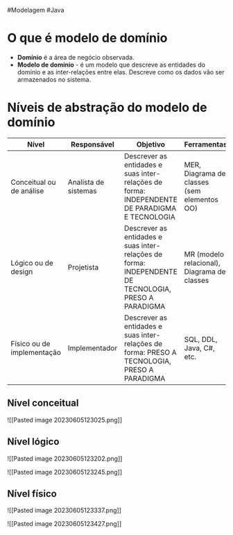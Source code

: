 #Modelagem #Java 

# O que é modelo de domínio

- **Domínio** é a área de negócio observada.
- **Modelo de domínio** - é um modelo que descreve as entidades do domínio e as inter-relações entre elas. Descreve como os dados vão ser armazenados no sistema.

# Níveis de  abstração do modelo de domínio

| Nível | Responsável | Objetivo | Ferramentas |
| ----- | ----------- | -------- | ----------- |
| Conceitual ou de análise | Analista de sistemas | Descrever as entidades e suas inter-relações de forma: INDEPENDENTE DE PARADIGMA E TECNOLOGIA | MER, Diagrama de classes (sem elementos OO) |
| Lógico ou de design | Projetista | Descrever as entidades e suas inter-relações de forma: INDEPENDENTE DE TECNOLOGIA, PRESO A PARADIGMA | MR (modelo relacional), Diagrama de classes |
| Físico ou de implementação | Implementador | Descrever as entidades e suas inter-relações de forma: PRESO A TECNOLOGIA, PRESO A PARADIGMA | SQL, DDL, Java, C#, etc. |

## Nível conceitual

![[Pasted image 20230605123025.png]]

## Nível lógico

![[Pasted image 20230605123202.png]]


![[Pasted image 20230605123245.png]]

## Nível físico

![[Pasted image 20230605123337.png]]

![[Pasted image 20230605123427.png]]


